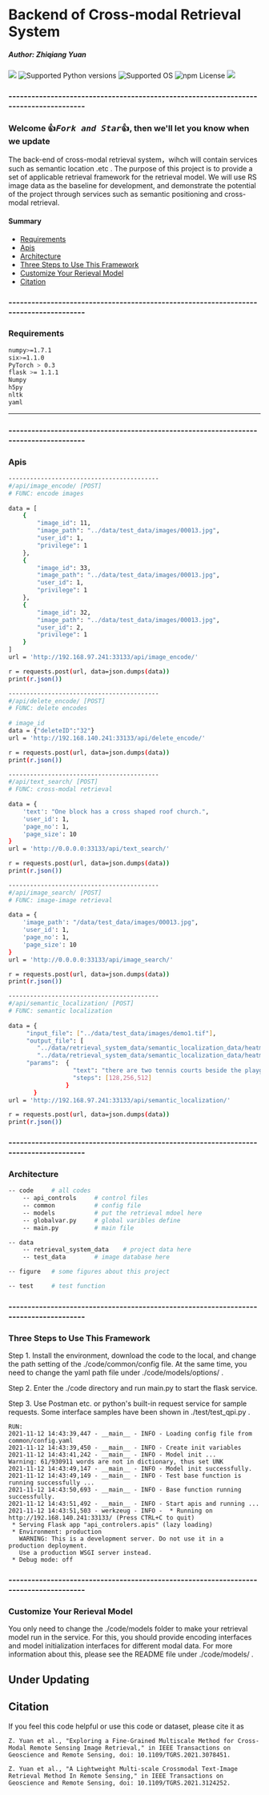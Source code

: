 # Backend of Cross-modal Retrieval System
##### Author: Zhiqiang Yuan 

<a href="https://github.com/xiaoyuan1996/retrievalSystem"><img src="https://travis-ci.org/Cadene/block.bootstrap.pytorch.svg?branch=master"/></a>
![Supported Python versions](https://img.shields.io/badge/python-3.7-blue.svg)
![Supported OS](https://img.shields.io/badge/Supported%20OS-Linux-yellow.svg)
![npm License](https://img.shields.io/npm/l/mithril.svg)
<a href="https://pypi.org/project/mitype/"><img src="https://img.shields.io/pypi/v/mitype.svg"></a>

### -------------------------------------------------------------------------------------
### Welcome :+1:_<big>`Fork and Star`</big>_:+1:, then we'll let you know when we update

The back-end of cross-modal retrieval system，wihch will contain services such as semantic location .etc .
The purpose of this project is to provide a set of applicable retrieval framework for the retrieval model.
We will use RS image data as the baseline for development, and demonstrate the potential of the project through services such as semantic positioning and cross-modal retrieval.


#### Summary

* [Requirements](#requirements)
* [Apis](#apis)
* [Architecture](#architecture)
* [Three Steps to Use This Framework](#three-steps-to-use-this-framework)
* [Customize Your Rerieval Model](#customize-your-rerieval-model)
* [Citation](#citation)
### -------------------------------------------------------------------------------------
### Requirements
```bash
numpy>=1.7.1
six>=1.1.0
PyTorch > 0.3
flask >= 1.1.1
Numpy
h5py
nltk
yaml
```
------------------------------------------

### -------------------------------------------------------------------------------------
### Apis
```bash
------------------------------------------
#/api/image_encode/ [POST]  
# FUNC: encode images
   
data = [
    {
        "image_id": 11,
        "image_path": "../data/test_data/images/00013.jpg",
        "user_id": 1,
        "privilege": 1
    },
    {
        "image_id": 33,
        "image_path": "../data/test_data/images/00013.jpg",
        "user_id": 1,
        "privilege": 1
    },
    {
        "image_id": 32,
        "image_path": "../data/test_data/images/00013.jpg",
        "user_id": 2,
        "privilege": 1
    }
]
url = 'http://192.168.97.241:33133/api/image_encode/'

r = requests.post(url, data=json.dumps(data))
print(r.json())
```

```bash
------------------------------------------
#/api/delete_encode/ [POST]  
# FUNC: delete encodes
   
# image_id
data = {"deleteID":"32"}
url = 'http://192.168.140.241:33133/api/delete_encode/'

r = requests.post(url, data=json.dumps(data))
print(r.json())
```

```bash
------------------------------------------
#/api/text_search/ [POST]  
# FUNC: cross-modal retrieval 
   
data = {
    'text': "One block has a cross shaped roof church.",
    'user_id': 1,
    'page_no': 1,
    'page_size': 10
}
url = 'http://0.0.0.0:33133/api/text_search/'

r = requests.post(url, data=json.dumps(data))
print(r.json())
```

```bash
------------------------------------------
#/api/image_search/ [POST]  
# FUNC: image-image retrieval 
   
data = {
    'image_path': "/data/test_data/images/00013.jpg",
    'user_id': 1,
    'page_no': 1,
    'page_size': 10
}
url = 'http://0.0.0.0:33133/api/image_search/'

r = requests.post(url, data=json.dumps(data))
print(r.json())
```

```bash
------------------------------------------
#/api/semantic_localization/ [POST]  
# FUNC: semantic localization
   
data = {
     "input_file": ["../data/test_data/images/demo1.tif"],
     "output_file": [
        "../data/retrieval_system_data/semantic_localization_data/heatmap.png",
        "../data/retrieval_system_data/semantic_localization_data/heatmap_add.png"],
     "params":  {
                  "text": "there are two tennis courts beside the playground",
                  "steps": [128,256,512]
                }
       }
url = 'http://192.168.97.241:33133/api/semantic_localization/'

r = requests.post(url, data=json.dumps(data))
print(r.json())
```

### -------------------------------------------------------------------------------------
### Architecture

```bash
-- code     # all codes
    -- api_controls     # control files
    -- common           # config file
    -- models           # put the retrieval mdoel here
    -- globalvar.py     # global varibles define
    -- main.py          # main file

-- data
    -- retrieval_system_data    # project data here
    -- test_data        # image database here

-- figure   # some figures about this project

-- test     # test function
```

### -------------------------------------------------------------------------------------
### Three Steps to Use This Framework

Step 1. Install the environment, download the code to the local, and change the path setting of the ./code/common/config file. At the same time, you need to change the yaml path file under ./code/models/options/ .

Step 2. Enter the ./code directory and run main.py to start the flask service.

Step 3. Use Postman etc. or python's built-in request service for sample requests. Some interface samples have been shown in ./test/test_qpi.py .

```
RUN:
2021-11-12 14:43:39,447 - __main__ - INFO - Loading config file from common/config.yaml
2021-11-12 14:43:39,450 - __main__ - INFO - Create init variables
2021-11-12 14:43:41,242 - __main__ - INFO - Model init ...
Warning: 61/930911 words are not in dictionary, thus set UNK
2021-11-12 14:43:49,147 - __main__ - INFO - Model init successfully.
2021-11-12 14:43:49,149 - __main__ - INFO - Test base function is running successfully ...
2021-11-12 14:43:50,693 - __main__ - INFO - Base function running successfully.
2021-11-12 14:43:51,492 - __main__ - INFO - Start apis and running ...
2021-11-12 14:43:51,503 - werkzeug - INFO -  * Running on http://192.168.140.241:33133/ (Press CTRL+C to quit)
 * Serving Flask app "api_controlers.apis" (lazy loading)
 * Environment: production
   WARNING: This is a development server. Do not use it in a production deployment.
   Use a production WSGI server instead.
 * Debug mode: off
```

### -------------------------------------------------------------------------------------
### Customize Your Rerieval Model

You only need to change the ./code/models folder to make your retrieval model run in the service. For this, you should provide encoding interfaces and model initialization interfaces for different modal data. For more information about this, please see the README file under ./code/models/ .



## Under Updating

## Citation
If you feel this code helpful or use this code or dataset, please cite it as
```
Z. Yuan et al., "Exploring a Fine-Grained Multiscale Method for Cross-Modal Remote Sensing Image Retrieval," in IEEE Transactions on Geoscience and Remote Sensing, doi: 10.1109/TGRS.2021.3078451.

Z. Yuan et al., "A Lightweight Multi-scale Crossmodal Text-Image Retrieval Method In Remote Sensing," in IEEE Transactions on Geoscience and Remote Sensing, doi: 10.1109/TGRS.2021.3124252.
```


